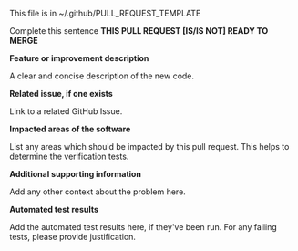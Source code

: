 
This file is in ~/.github/PULL_REQUEST_TEMPLATE

Complete this sentence
**THIS PULL REQUEST __[IS/IS NOT]__ READY TO MERGE**

**Feature or improvement description**

A clear and concise description of the new code.

**Related issue, if one exists**

Link to a related GitHub Issue.

**Impacted areas of the software**

List any areas which should be impacted by this pull request. This helps to determine the verification tests.

**Additional supporting information**

Add any other context about the problem here.

**Automated test results**

Add the automated test results here, if they've been run. For any failing tests, please provide justification.
